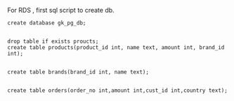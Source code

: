 For RDS , first sql script to create db.



```
create database gk_pg_db;
```

```

drop table if exists proucts;
create table products(product_id int, name text, amount int, brand_id int);


create table brands(brand_id int, name text);


create table orders(order_no int,amount int,cust_id int,country text);



```
